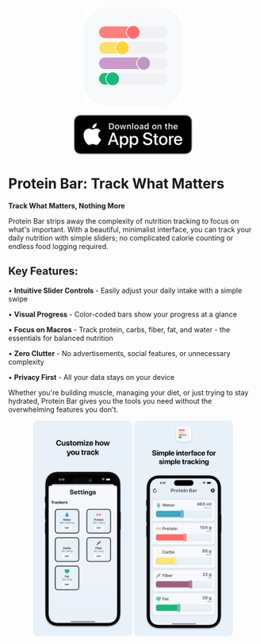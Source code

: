 <p align="center">
  <img src="assets/protein-bar-icon.svg" width="200" height="200">
</p>

<p align="center">
  <a href="https://apps.apple.com/us/app/proteinbar-track-what-matters/id6744848135">
    <img src="assets/app-store.svg" alt="Download on the App Store">
  </a>
</p>


# Protein Bar: Track What Matters

**Track What Matters, Nothing More**

Protein Bar strips away the complexity of nutrition tracking to focus on what's important. With a beautiful, minimalist interface, you can track your daily nutrition with simple sliders; no complicated calorie counting or endless food logging required.

## Key Features:

• **Intuitive Slider Controls** - Easily adjust your daily intake with a simple swipe

• **Visual Progress** - Color-coded bars show your progress at a glance

• **Focus on Macros** - Track protein, carbs, fiber, fat, and water - the essentials for balanced nutrition

• **Zero Clutter** - No advertisements, social features, or unnecessary complexity

• **Privacy First** - All your data stays on your device

Whether you're building muscle, managing your diet, or just trying to stay hydrated, Protein Bar gives you the tools you need without the overwhelming features you don't.

<p align="center">
  <img src="assets/screenshot-1.png" width="200" style="border-radius: 10px;">
  <img src="assets/screenshot-2.png" width="200" style="border-radius: 10px;">
</p>
